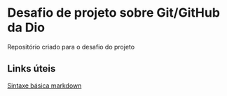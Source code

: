 # Desafio de projeto sobre Git/GitHub da Dio
Repositório criado para o desafio do projeto

## Links úteis
[Sintaxe básica markdown](https://www.markdownguide.org/basic-syntax/)
